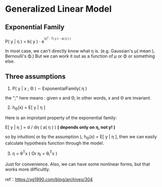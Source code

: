 # Generalized Linear Model
## Exponential Family
P( y | η ) = b( y ) · e<sup><sup/>(η<sup>T</sup> · T( y ) - a( η ) )

In most case, we can't directly know what η is.
(e.g. Gaussian's μ( mean ), Bernoulli's Φ.)
But we can work it out as a function of μ or Φ or something else.
## Three assumptions
1. P( y | x ; Θ ) ∼ ExponentialFamily( η )

the ";" here means : given x and Θ, in other words, x and Θ are invariant.

2. h<sub>Θ</sub>(x) = E[ y | η ]

Here is an improtant property of the exponential family:

  E[ y | η ] = d / dη ( a( η ) ) **( depends only on η, not y! )**
  
  so by intuition( or by the assumption ), h<sub>Θ</sub>(x) = E[ y | η ], then we can easily calculate hypothesis function through the model.
  

3. η = θ<sup>T</sup>x
( Or η<sub>i</sub> = θ<sub>i</sub><sup>T</sup>x )

Just for convenience. Also, we can have some nonlinear forms, but that works more difficultly.


ref：https://xg1990.com/blog/archives/304
